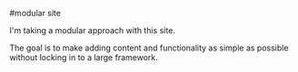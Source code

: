 #modular site

I'm taking a modular approach with this site.

The goal is to make adding content and functionality as simple as possible without locking in to a large framework.
